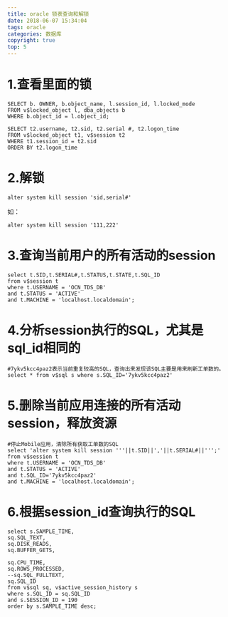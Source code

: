 ```yaml
---
title: oracle 锁表查询和解锁
date: 2018-06-07 15:34:04
tags: oracle
categories: 数据库
copyright: true
top: 5
---
```

# 1.查看里面的锁 #
```
SELECT b. OWNER, b.object_name, l.session_id, l.locked_mode
FROM v$locked_object l, dba_objects b
WHERE b.object_id = l.object_id;

SELECT t2.username, t2.sid, t2.serial #, t2.logon_time
FROM v$locked_object t1, v$session t2
WHERE t1.session_id = t2.sid
ORDER BY t2.logon_time
```
<!-- more -->
# 2.解锁 #
```
alter system kill session 'sid,serial#'
```

如：
```
alter system kill session '111,222'
```


# 3.查询当前用户的所有活动的session #
```
select t.SID,t.SERIAL#,t.STATUS,t.STATE,t.SQL_ID
from v$session t
where t.USERNAME = 'OCN_TDS_DB'
and t.STATUS = 'ACTIVE'
and t.MACHINE = 'localhost.localdomain';
```
# 4.分析session执行的SQL，尤其是sql_id相同的 #
```
#7ykv5kcc4paz2表示当前重复较高的SQL，查询出来发现该SQL主要是用来刷新工单数的。
select * from v$sql s where s.SQL_ID='7ykv5kcc4paz2'
```
# 5.删除当前应用连接的所有活动session，释放资源 #
```
#停止Mobile应用，清除所有获取工单数的SQL
select 'alter system kill session '''||t.SID||','||t.SERIAL#||''';'
from v$session t
where t.USERNAME = 'OCN_TDS_DB'
and t.STATUS = 'ACTIVE'
and t.SQL_ID='7ykv5kcc4paz2'
and t.MACHINE = 'localhost.localdomain';
```
# 6.根据session_id查询执行的SQL #
```
select s.SAMPLE_TIME,
sq.SQL_TEXT,
sq.DISK_READS,
sq.BUFFER_GETS,
 
sq.CPU_TIME,
sq.ROWS_PROCESSED,
--sq.SQL_FULLTEXT,
sq.SQL_ID
from v$sql sq, v$active_session_history s
where s.SQL_ID = sq.SQL_ID
and s.SESSION_ID = 190
order by s.SAMPLE_TIME desc;
```
